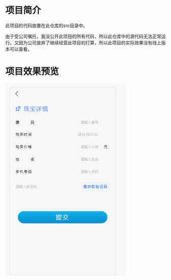 # 项目简介
此项目的代码放置在此仓库的*src*目录中。

由于受公司嘱托，我没公开此项目的所有代码，所以此仓库中的源代码无法正常运行。又因为公司放弃了继续经营此项目的打算，所以此项目的实际效果没有线上版本可以查看。

# 项目效果预览
![](.\demonstration\demonstration.gif)